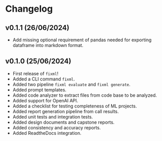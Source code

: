 # Changelog

<!--next-version-placeholder-->

## v0.1.1 (26/06/2024)

- Add missing optional requirement of pandas needed for exporting dataframe 
  into markdown format.

## v0.1.0 (25/06/2024)

- First release of `fixml`!
- Added a CLI command `fixml`.
- Added two pipeline `fixml evaluate` and `fixml generate`.
- Added prompt templates.
- Added code analyzer to extract files from code base to be analyzed.
- Added support for OpenAI API.
- Added a checklist for testing completeness of ML projects.
- Added report generation pipeline from call results.
- Added unit tests and integration tests.
- Added design documents and capstone reports.
- Added consistency and accuracy reports.
- Added ReadtheDocs integration.